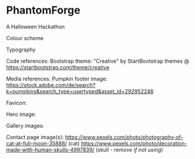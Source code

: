 # PhantomForge

A Halloween Hackathon

Colour scheme

Typography

Code references:
Bootstrap theme:
"Creative" by StartBootstrap themes @ https://startbootstrap.com/theme/creative

Media references:
Pumpkin footer image:
https://stock.adobe.com/de/search?k=pumpkins&search_type=usertyped&asset_id=292952246

Favicon:

Hero image:

Gallery images:

Contact page image(s):
https://www.pexels.com/photo/photography-of-cat-at-full-moon-35888/ (cat)
https://www.pexels.com/photo/decoration-made-with-human-skulls-4997839/ (skull - _remove if not using_)
